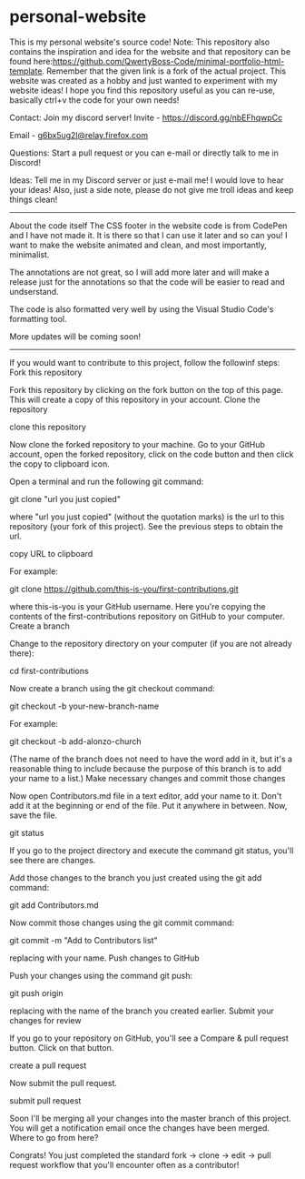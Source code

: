 # personal-website
This is my personal website's source code!
Note:
This repository also contains the inspiration and idea for the website and that repository can be found here:https://github.com/QwertyBoss-Code/minimal-portfolio-html-template. Remember that the given link is a fork of the actual project. 
This website was created as a hobby and just wanted to experiment with my website ideas! I hope you find this repository useful as you can re-use, basically ctrl+v the code for your own needs! 

Contact:
Join my discord server!
Invite - https://discord.gg/nbEFhqwpCc

Email - g6bx5ug2l@relay.firefox.com

Questions:
Start a pull request or you can e-mail or directly talk to me in Discord!

Ideas:
Tell me in my Discord server or just e-mail me! I would love to hear your ideas! Also, just a side note, please do not give me troll ideas and keep things clean!
______________________________________________________________________________________________________________________________________________________________________
About the code itself
The CSS footer in the website code is from CodePen and I have not made it. It is there so that I can use it later and so can you! I want to make the website animated and clean, and most importantly, minimalist. 

The annotations are not great, so I will add more later and will make a release just for the annotations so that the code will be easier to read and undserstand.

The code is also formatted very well by using the Visual Studio Code's formatting tool.

More updates will be coming soon!
______________________________________________________________________________________________________________________________________________________________________
If you would want to contribute to this project, follow the followinf steps:
Fork this repository

Fork this repository by clicking on the fork button on the top of this page. This will create a copy of this repository in your account.
Clone the repository

clone this repository

Now clone the forked repository to your machine. Go to your GitHub account, open the forked repository, click on the code button and then click the copy to clipboard icon.

Open a terminal and run the following git command:

git clone "url you just copied"

where "url you just copied" (without the quotation marks) is the url to this repository (your fork of this project). See the previous steps to obtain the url.

copy URL to clipboard

For example:

git clone https://github.com/this-is-you/first-contributions.git

where this-is-you is your GitHub username. Here you're copying the contents of the first-contributions repository on GitHub to your computer.
Create a branch

Change to the repository directory on your computer (if you are not already there):

cd first-contributions

Now create a branch using the git checkout command:

git checkout -b your-new-branch-name

For example:

git checkout -b add-alonzo-church

(The name of the branch does not need to have the word add in it, but it's a reasonable thing to include because the purpose of this branch is to add your name to a list.)
Make necessary changes and commit those changes

Now open Contributors.md file in a text editor, add your name to it. Don't add it at the beginning or end of the file. Put it anywhere in between. Now, save the file.

git status

If you go to the project directory and execute the command git status, you'll see there are changes.

Add those changes to the branch you just created using the git add command:

git add Contributors.md

Now commit those changes using the git commit command:

git commit -m "Add <your-name> to Contributors list"

replacing <your-name> with your name.
Push changes to GitHub

Push your changes using the command git push:

git push origin <add-your-branch-name>

replacing <add-your-branch-name> with the name of the branch you created earlier.
Submit your changes for review

If you go to your repository on GitHub, you'll see a Compare & pull request button. Click on that button.

create a pull request

Now submit the pull request.

submit pull request

Soon I'll be merging all your changes into the master branch of this project. You will get a notification email once the changes have been merged.
Where to go from here?

Congrats! You just completed the standard fork -> clone -> edit -> pull request workflow that you'll encounter often as a contributor!
